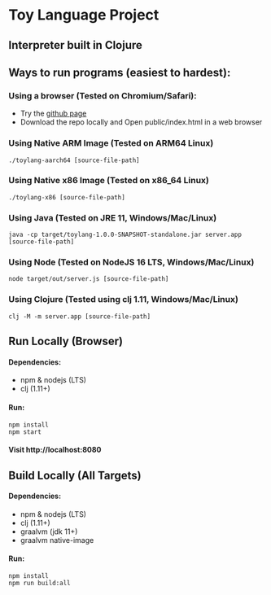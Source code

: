 # Toy Language Project
## Interpreter built in Clojure
## Ways to run programs (easiest to hardest):

### Using a browser (Tested on Chromium/Safari): 
  - Try the [github page](https://dlbears.github.io/prog-lang/)
  - Download the repo locally and Open public/index.html in a web browser

### Using Native ARM Image (Tested on ARM64 Linux)
```
./toylang-aarch64 [source-file-path]
```
### Using Native x86 Image (Tested on x86_64 Linux)
```
./toylang-x86 [source-file-path]
```
### Using Java (Tested on JRE 11, Windows/Mac/Linux)
```
java -cp target/toylang-1.0.0-SNAPSHOT-standalone.jar server.app [source-file-path]
```
### Using Node (Tested on NodeJS 16 LTS, Windows/Mac/Linux)
```
node target/out/server.js [source-file-path]
```
### Using Clojure (Tested using clj 1.11, Windows/Mac/Linux)
```
clj -M -m server.app [source-file-path]
```

## Run Locally (Browser)
#### Dependencies:
  - npm & nodejs (LTS)
  - clj (1.11+)
#### Run:
```
npm install
npm start
```
#### Visit http://localhost:8080

## Build Locally (All Targets)
#### Dependencies: 
  - npm & nodejs (LTS) 
  - clj (1.11+) 
  - graalvm (jdk 11+) 
  - graalvm native-image
#### Run:
```
npm install
npm run build:all
```
